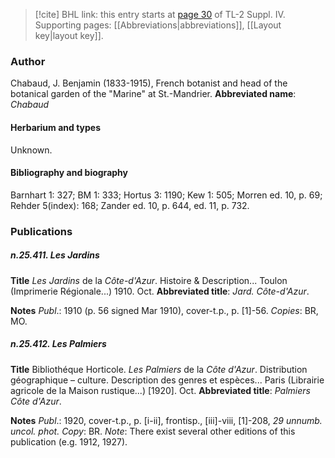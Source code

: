 > [!cite] BHL link: this entry starts at [page 30](https://www.biodiversitylibrary.org/page/33265707) of TL-2 Suppl. IV.
> Supporting pages: [[Abbreviations|abbreviations]], [[Layout key|layout key]].

### Author

Chabaud, J. Benjamin (1833-1915), French botanist and head of the botanical garden of the "Marine" at St.-Mandrier. 
**Abbreviated name**: *Chabaud*

#### Herbarium and types

Unknown.

#### Bibliography and biography

Barnhart 1: 327; BM 1: 333; Hortus 3: 1190; Kew 1: 505; Morren ed. 10, p. 69; Rehder 5(index): 168; Zander ed. 10, p. 644, ed. 11, p. 732.

### Publications

##### n.25.411. Les Jardins

**Title**
*Les Jardins* de la *Côte-d'Azur*. Histoire & Description... Toulon (Imprimerie Régionale...) 1910. Oct.
**Abbreviated title**: *Jard. Côte-d'Azur*.

**Notes**
*Publ*.: 1910 (p. 56 signed Mar 1910), cover-t.p., p. \[1\]-56. *Copies*: BR, MO.

##### n.25.412. Les Palmiers

**Title**
Bibliothéque Horticole. *Les Palmiers* de la *Côte d'Azur*. Distribution géographique – culture. Description des genres et espèces... Paris (Librairie agricole de la Maison rustique...) \[1920\]. Oct.
**Abbreviated title**: *Palmiers Côte d'Azur*.

**Notes**
*Publ*.: 1920, cover-t.p., p. \[i-ii\], frontisp., \[iii\]-viii, \[1\]-208, *29 unnumb. uncol. phot. Copy*: BR.
*Note*: There exist several other editions of this publication (e.g. 1912, 1927).

